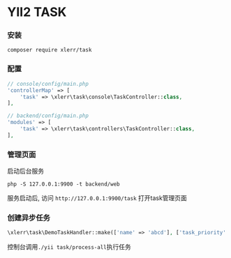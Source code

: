 YII2 TASK
===========

### 安装

```shell
composer require xlerr/task
```

### 配置

```php
// console/config/main.php
'controllerMap' => [
    'task' => \xlerr\task\console\TaskController::class,
],

// backend/config/main.php
'modules' => [
    'task' => \xlerr\task\controllers\TaskController::class,
],
```

### 管理页面

启动后台服务
```shell
php -S 127.0.0.1:9900 -t backend/web
```

服务启动后, 访问 `http://127.0.0.1:9900/task` 打开task管理页面


### 创建异步任务

```php
\xlerr\task\DemoTaskHandler::make(['name' => 'abcd'], ['task_priority' => \xlerr\task\models\Task::PRIORITY_1]);
```

控制台调用`./yii task/process-all`执行任务
